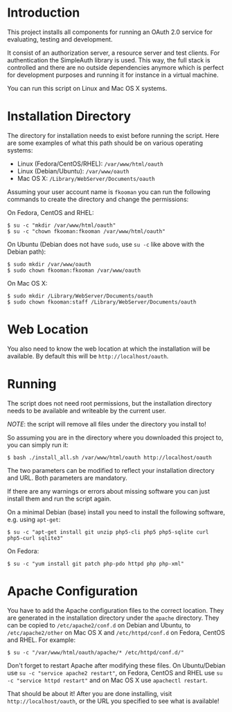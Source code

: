 # Introduction
This project installs all components for running an OAuth 2.0 service for
evaluating, testing and development.

It consist of an authorization server, a resource server and test clients. For
authentication the SimpleAuth library is used. This way, the full stack is 
controlled and there are no outside dependencies anymore which is perfect for 
development purposes and running it for instance in a virtual machine.

You can run this script on Linux and Mac OS X systems.

# Installation Directory
The directory for installation needs to exist before running the script. Here 
are some examples of what this path should be on various operating systems:

* Linux (Fedora/CentOS/RHEL): `/var/www/html/oauth`
* Linux (Debian/Ubuntu): `/var/www/oauth`
* Mac OS X: `/Library/WebServer/Documents/oauth`

Assuming your user account name is `fkooman` you can
run the following commands to create the directory and change the permissions:

On Fedora, CentOS and RHEL:

    $ su -c "mkdir /var/www/html/oauth"
    $ su -c "chown fkooman:fkooman /var/www/html/oauth"

On Ubuntu (Debian does not have `sudo`, use `su -c` like above with the Debian
path):

    $ sudo mkdir /var/www/oauth
    $ sudo chown fkooman:fkooman /var/www/oauth

On Mac OS X:

    $ sudo mkdir /Library/WebServer/Documents/oauth
    $ sudo chown fkooman:staff /Library/WebServer/Documents/oauth

# Web Location
You also need to know the web location at which the installation will be 
available. By default this will be `http://localhost/oauth`.

# Running
The script does not need root permissions, but the installation directory
needs to be available and writeable by the current user.

*NOTE*: the script will remove all files under the directory you install 
to!

So assuming you are in the directory where you downloaded this project to, you
can simply run it:

    $ bash ./install_all.sh /var/www/html/oauth http://localhost/oauth

The two parameters can be modified to reflect your installation directory
and URL. Both parameters are mandatory.

If there are any warnings or errors about missing software you can just install
them and run the script again.

On a minimal Debian (base) install you need to install the following software, 
e.g. using `apt-get`:

    $ su -c "apt-get install git unzip php5-cli php5 php5-sqlite curl php5-curl sqlite3"

On Fedora:

    $ su -c "yum install git patch php-pdo httpd php php-xml"

# Apache Configuration
You have to add the Apache configuration files to the correct location. 
They are generated in the installation directory under the `apache` directory.
They can be copied to `/etc/apache2/conf.d` on Debian and Ubuntu, to 
`/etc/apache2/other` on Mac OS X and `/etc/httpd/conf.d` on Fedora, CentOS and 
RHEL. For example:

    $ su -c "/var/www/html/oauth/apache/* /etc/httpd/conf.d/"

Don't forget to restart Apache after modifying these files. On Ubuntu/Debian
use `su -c "service apache2 restart"`, on Fedora, CentOS and RHEL use 
`su -c "service httpd restart"` and on Mac OS X use `apachectl restart`. 

That should be about it! After you are done installing, visit 
`http://localhost/oauth`, or the URL you specified to see what is available!
